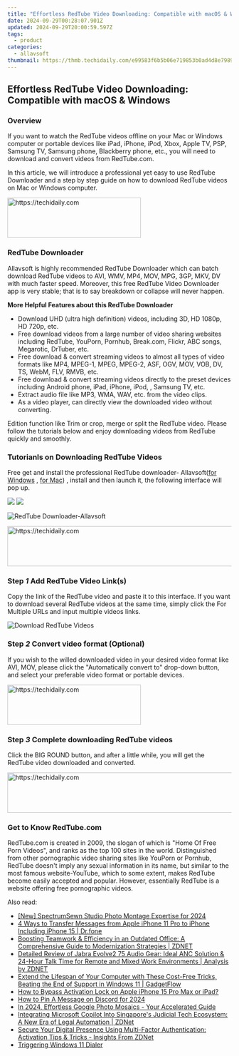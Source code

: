 ```yaml
---
title: "Effortless RedTube Video Downloading: Compatible with macOS & Windows"
date: 2024-09-29T00:28:07.901Z
updated: 2024-09-29T20:00:59.597Z
tags:
  - product
categories:
  - allavsoft
thumbnail: https://thmb.techidaily.com/e99583f6b5b06e719853b0ad4d8e79890585ba4f6bebb22736b51161b0bbe49e.jpg
---
```


## Effortless RedTube Video Downloading: Compatible with macOS & Windows

### Overview

If you want to watch the RedTube videos offline on your Mac or Windows computer or portable devices like iPad, iPhone, iPod, Xbox, Apple TV, PSP, Samsung TV, Samsung phone, Blackberry phone, etc., you will need to download and convert videos from RedTube.com.

In this article, we will introduce a professional yet easy to use RedTube Downloader and a step by step guide on how to download RedTube videos on Mac or Windows computer.

<!-- affiliate ads begin -->
<a href="https://aligracehair.sjv.io/c/5597632/2135400/19272" target="_top" id="2135400">
  <img src="//a.impactradius-go.com/display-ad/19272-2135400" border="0" alt="https://techidaily.com" width="300" height="90"/>
</a>
<img height="0" width="0" src="https://aligracehair.sjv.io/i/5597632/2135400/19272" style="position:absolute;visibility:hidden;" border="0" />
<!-- affiliate ads end -->

### RedTube Downloader

Allavsoft is highly recommended RedTube Downloader which can batch download RedTube videos to AVI, WMV, MP4, MOV, MPG, 3GP, MKV, DV with much faster speed. Moreover, this free RedTube Video Downloader app is very stable; that is to say breakdown or collapse will never happen.

**More Helpful Features about this RedTube Downloader**

* Download UHD (ultra high definition) videos, including 3D, HD 1080p, HD 720p, etc.
* Free download videos from a large number of video sharing websites including RedTube, YouPorn, Pornhub, Break.com, Flickr, ABC songs, Megarotic, DrTuber, etc.
* Free download & convert streaming videos to almost all types of video formats like MP4, MPEG-1, MPEG, MPEG-2, ASF, OGV, MOV, VOB, DV, TS, WebM, FLV, RMVB, etc.
* Free download & convert streaming videos directly to the preset devices including Android phone, iPad, iPhone, iPod, , Samsung TV, etc.
* Extract audio file like MP3, WMA, WAV, etc. from the video clips.
* As a video player, can directly view the downloaded video without converting.

Edition function like Trim or crop, merge or split the RedTube video. Please follow the tutorials below and enjoy downloading videos from RedTube quickly and smoothly.

### Tutorianls on Downloading RedTube Videos

Free get and install the professional RedTube downloader- Allavsoft([for Windows](https://tools.techidaily.com/allavsoft/products/) , [for Mac](https://tools.techidaily.com/allavsoft/products/)) , install and then launch it, the following interface will pop up.

[![](https://www.allavsoft.com/how-to/../images/how-to/free-download-win.jpg)](https://tools.techidaily.com/allavsoft/products/) [![](https://www.allavsoft.com/how-to/../images/how-to/free-download-mac.jpg)](https://tools.techidaily.com/allavsoft/products/)

![RedTube Downloader-Allavsoft](https://www.allavsoft.com/how-to/../images/allavsoft/screen-shot-600.jpg)

<!-- affiliate ads begin -->
<a href="https://appsumo.8odi.net/c/5597632/2094482/7443" target="_top" id="2094482">
  <img src="//a.impactradius-go.com/display-ad/7443-2094482" border="0" alt="https://techidaily.com" width="728" height="90"/>
</a>
<img height="0" width="0" src="https://appsumo.8odi.net/i/5597632/2094482/7443" style="position:absolute;visibility:hidden;" border="0" />
<!-- affiliate ads end -->

### Step _1_ Add RedTube Video Link(s)

Copy the link of the RedTube video and paste it to this interface. If you want to download several RedTube videos at the same time, simply click the For Multiple URLs and input multiple videos links.

![Download RedTube Videos](https://www.allavsoft.com/how-to/../images/how-to/redtube-downloader/download-redtube-videos.jpg)

### Step _2_ Convert video format (Optional)

If you wish to the willed downloaded video in your desired video format like AVI, MOV, please click the "Automatically convert to" drop-down button, and select your preferable video format or portable devices.

<!-- affiliate ads begin -->
<a href="https://wigfever.sjv.io/c/5597632/1995803/22899" target="_top" id="1995803">
  <img src="//a.impactradius-go.com/display-ad/22899-1995803" border="0" alt="https://techidaily.com" width="300" height="90"/>
</a>
<img height="0" width="0" src="https://wigfever.sjv.io/i/5597632/1995803/22899" style="position:absolute;visibility:hidden;" border="0" />
<!-- affiliate ads end -->

### Step _3_ Complete downloading RedTube videos

Click the BIG ROUND button, and after a little while, you will get the RedTube video downloaded and converted.

<!-- affiliate ads begin -->
<a href="https://wigfever.sjv.io/c/5597632/2014859/22899" target="_top" id="2014859">
  <img src="//a.impactradius-go.com/display-ad/22899-2014859" border="0" alt="https://techidaily.com" width="728" height="90"/>
</a>
<img height="0" width="0" src="https://wigfever.sjv.io/i/5597632/2014859/22899" style="position:absolute;visibility:hidden;" border="0" />
<!-- affiliate ads end -->

### Get to Know RedTube.com

RedTube.com is created in 2009, the slogan of which is "Home Of Free Porn Videos", and ranks as the top 100 sites in the world. Distinguished from other pornographic video sharing sites like YouPorn or Pornhub, RedTube doesn't imply any sexual information in its name, but similar to the most famous website-YouTube, which to some extent, makes RedTube become easily accepted and popular. However, essentially RedTube is a website offering free pornographic videos.

<ins class="adsbygoogle"
     style="display:block"
     data-ad-format="autorelaxed"
     data-ad-client="ca-pub-7571918770474297"
     data-ad-slot="1223367746"></ins>

<ins class="adsbygoogle"
     style="display:block"
     data-ad-client="ca-pub-7571918770474297"
     data-ad-slot="8358498916"
     data-ad-format="auto"
     data-full-width-responsive="true"></ins>

<span class="atpl-alsoreadstyle">Also read:</span>
<div><ul>
<li><a href="https://fox-info.techidaily.com/new-spectrumsewn-studio-photo-montage-expertise-for-2024/"><u>[New] SpectrumSewn Studio Photo Montage Expertise for 2024</u></a></li>
<li><a href="https://iphone-transfer.techidaily.com/4-ways-to-transfer-messages-from-apple-iphone-11-pro-to-iphone-including-iphone-15-drfone-by-drfone-transfer-from-ios/"><u>4 Ways to Transfer Messages from Apple iPhone 11 Pro to iPhone Including iPhone 15 | Dr.fone</u></a></li>
<li><a href="https://win-bits.techidaily.com/boosting-teamwork-and-efficiency-in-an-outdated-office-a-comprehensive-guide-to-modernization-strategies-zdnet/"><u>Boosting Teamwork & Efficiency in an Outdated Office: A Comprehensive Guide to Modernization Strategies | ZDNET</u></a></li>
<li><a href="https://win-bits.techidaily.com/detailed-review-of-jabra-evolve2-75-audio-gear-ideal-anc-solution-and-24-hour-talk-time-for-remote-and-mixed-work-environments-analysis-by-zdnet/"><u>Detailed Review of Jabra Evolve2 75 Audio Gear: Ideal ANC Solution & 24-Hour Talk Time for Remote and Mixed Work Environments | Analysis by ZDNET</u></a></li>
<li><a href="https://win-bits.techidaily.com/extend-the-lifespan-of-your-computer-with-these-cost-free-tricks-beating-the-end-of-support-in-windows-11-gadgetflow/"><u>Extend the Lifespan of Your Computer with These Cost-Free Tricks, Beating the End of Support in Windows 11 | GadgetFlow</u></a></li>
<li><a href="https://activate-lock.techidaily.com/how-to-bypass-activation-lock-on-apple-iphone-15-pro-max-or-ipad-by-drfone-ios/"><u>How to Bypass Activation Lock on Apple iPhone 15 Pro Max or iPad?</u></a></li>
<li><a href="https://discord-videos.techidaily.com/how-to-pin-a-message-on-discord-for-2024/"><u>How to Pin A Message on Discord for 2024</u></a></li>
<li><a href="https://vp-tips.techidaily.com/in-2024-effortless-google-photo-mosaics-your-accelerated-guide/"><u>In 2024, Effortless Google Photo Mosaics - Your Accelerated Guide</u></a></li>
<li><a href="https://win-bits.techidaily.com/integrating-microsoft-copilot-into-singapores-judicial-tech-ecosystem-a-new-era-of-legal-automation-zdnet/"><u>Integrating Microsoft Copilot Into Singapore's Judicial Tech Ecosystem: A New Era of Legal Automation | ZDNet</u></a></li>
<li><a href="https://win-bits.techidaily.com/secure-your-digital-presence-using-multi-factor-authentication-activation-tips-and-tricks-insights-from-zdnet/"><u>Secure Your Digital Presence Using Multi-Factor Authentication: Activation Tips & Tricks - Insights From ZDNet</u></a></li>
<li><a href="https://win11-tips.techidaily.com/triggering-windows-11-dialer/"><u>Triggering Windows 11 Dialer</u></a></li>
</ul></div>

